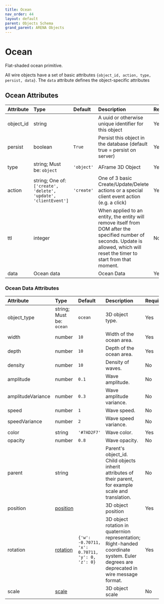 ```yaml
---
title: Ocean
nav_order: 44
layout: default
parent: Objects Schema
grand_parent: ARENA Objects
---
```


<!--CAUTION: This file is autogenerated from https://github.com/arenaxr/arena-schemas. Changes made here may be overwritten.-->


Ocean
=====


Flat-shaded ocean primitive.

All wire objects have a set of basic attributes ```{object_id, action, type, persist, data}```. The ```data``` attribute defines the object-specific attributes

Ocean Attributes
-----------------

|Attribute|Type|Default|Description|Required|
| :--- | :--- | :--- | :--- | :--- |
|object_id|string||A uuid or otherwise unique identifier for this object|Yes|
|persist|boolean|```True```|Persist this object in the database (default true = persist on server)|Yes|
|type|string; Must be: ```object```|```'object'```|AFrame 3D Object|Yes|
|action|string; One of: ```['create', 'delete', 'update', 'clientEvent']```|```'create'```|One of 3 basic Create/Update/Delete actions or a special client event action (e.g. a click)|Yes|
|ttl|integer||When applied to an entity, the entity will remove itself from DOM after the specified number of seconds. Update is allowed, which will reset the timer to start from that moment.|No|
|data|Ocean data||Ocean Data|Yes|

### Ocean Data Attributes

|Attribute|Type|Default|Description|Required|
| :--- | :--- | :--- | :--- | :--- |
|object_type|string; Must be: ```ocean```|```ocean```|3D object type.|Yes|
|width|number|```10```|Width of the ocean area.|Yes|
|depth|number|```10```|Depth of the ocean area.|Yes|
|density|number|```10```|Density of waves.|No|
|amplitude|number|```0.1```|Wave amplitude.|No|
|amplitudeVariance|number|```0.3```|Wave amplitude variance.|No|
|speed|number|```1```|Wave speed.|No|
|speedVariance|number|```2```|Wave speed variance.|No|
|color|string|```'#7AD2F7'```|Wave color.|Yes|
|opacity|number|```0.8```|Wave opacity.|No|
|parent|string||Parent's object_id. Child objects inherit attributes of their parent, for example scale and translation.|No|
|position|[position](position)||3D object position|Yes|
|rotation|[rotation](rotation)|```{'w': -0.70711, 'x': 0.70711, 'y': 0, 'z': 0}```|3D object rotation in quaternion representation; Right-handed coordinate system. Euler degrees are deprecated in wire message format.|Yes|
|scale|[scale](scale)||3D object scale|No|
